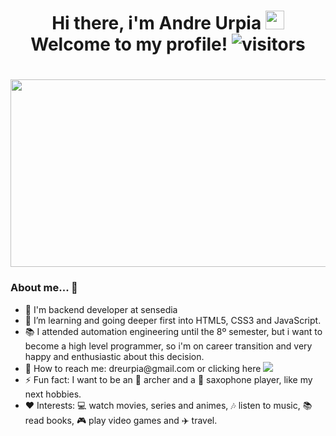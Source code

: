 <h1 align="center">
  Hi there, i'm Andre Urpia
	<img src="https://raw.githubusercontent.com/iampavangandhi/iampavangandhi/master/gifs/Hi.gif" 
	     width="30px"> 
  <br />
	Welcome to my profile!
	<img src="https://visitor-badge.laobi.icu/badge?page_id=PyDecco/PyDecco" 
	     alt="visitors">
</h1>
<h1>
  <img align="center" width="1500px" height="300px" src="https://camo.githubusercontent.com/12e5f2b182da4b52850b29bb09e8ba3e92b0ac2c0bd121de7dfcbb291fbbd525/68747470733a2f2f692e70696e696d672e636f6d2f6f726967696e616c732f37372f63612f61332f37376361613332383834643733356434333961646534356261333766656166322e676966">
</h1>

<h3 align="left">About me... 🚀 </h3>
<div>
    <ul>
      <li>🔭 I'm backend developer at sensedia</li>
      <li>🌱 I’m learning and going deeper first into HTML5, CSS3 and JavaScript.</li>
      <li>📚 I attended automation engineering until the 8º semester, 
but i want to become a high level programmer, 
so i'm on career transition and very happy 
	      and enthusiastic about this decision.</li>
      <li>📩 How to reach me: dreurpia@gmail.com or clicking here <a href = "mailto:dreurpia@gmail.com"><img src="https://img.shields.io/badge/-Gmail-c14438?style=flat-square&logo=Gmail&logoColor=white&link=mailto:dreurpia@gmail.com&longCache=true" target="_blank"></a></li>
      <li>⚡ Fun fact: I want to be an 🏹 archer and a 🎷 saxophone player, like my next hobbies.</li>
      <li>❤️ Interests: 💻 watch movies, series and animes, 🎶 listen to music, 📚 read books, 🎮 play video games and ✈️ travel.	  
    </ul>
</div>	

